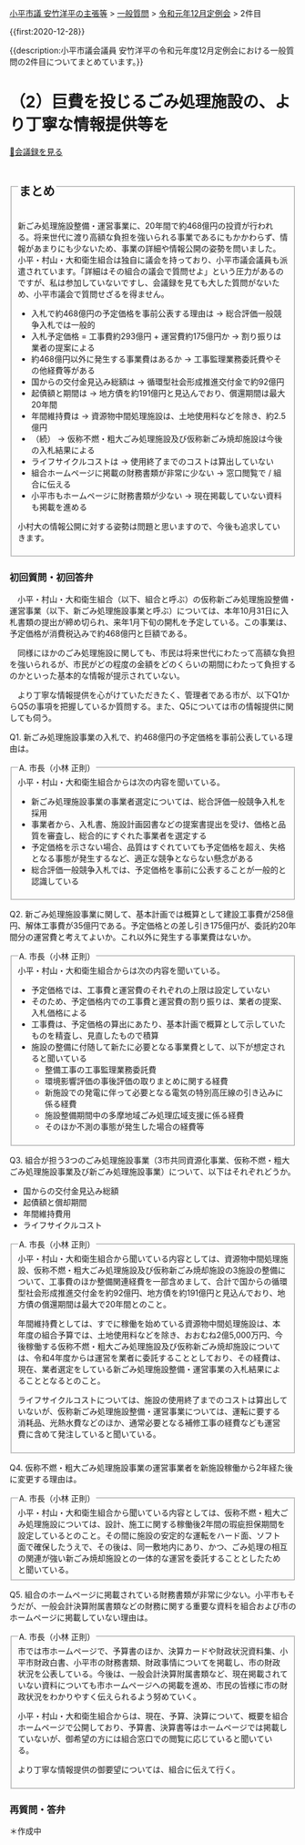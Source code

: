 <p class="breadcrumbs"><a href="../../../index.md">小平市議 安竹洋平の主張等</a> > <a href="../../index.md">一般質問</a> > <a href="./index.md">令和元年12月定例会</a> > 2件目

{{first:2020-12-28}}

{{description:小平市議会議員 安竹洋平の令和元年度12月定例会における一般質問の2件目についてまとめています。}}

# （2）巨費を投じるごみ処理施設の、より丁寧な情報提供等を

<p class="read-kaigiroku"><a href="https://ssp.kaigiroku.net/tenant/kodaira/SpMinuteView.html?council_id=1101&schedule_id=17&minute_id=176&is_search=true">📄会議録を見る</a></p>

<fieldset class="point">
  <legend><h2> まとめ </h2></legend>

新ごみ処理施設整備・運営事業に、20年間で約468億円の投資が行われる。将来世代に渡り高額な負担を強いられる事業であるにもかかわらず、情報があまりにも少ないため、事業の詳細や情報公開の姿勢を問いました。小平・村山・大和衛生組合は独自に議会を持っており、小平市議会議員も派遣されています。「詳細はその組合の議会で質問せよ」という圧力があるのですが、私は参加していないですし、会議録を見ても大した質問がないため、小平市議会で質問せざるを得ません。

<ul>
  <li class="chk">入札で約468億円の予定価格を事前公表する理由は<span> → 総合評価一般競争入札では一般的</span></li>
  <li class="chk">入札予定価格 = 工事費約293億円 + 運営費約175億円か<span> → 割り振りは業者の提案による</span></li>
  <li class="chk">約468億円以外に発生する事業費はあるか<span> → 工事監理業務委託費やその他経費等がある</span></li>
  <li class="chk">国からの交付金見込み総額は<span> → 循環型社会形成推進交付金で約92億円</span></li>
  <li class="chk">起債額と期間は<span> → 地方債を約191億円と見込んでおり、償還期間は最大20年間</span></li>
  <li class="chk">年間維持費は<span> → 資源物中間処理施設は、土地使用料などを除き、約2.5億円</span></li>
  <li class="chk">（続）<span> → 仮称不燃・粗大ごみ処理施設及び仮称新ごみ焼却施設は今後の入札結果による</span></li>
  <li class="chk">ライフサイクルコストは<span> → 使用終了までのコストは算出していない</span></li>
  <li class="chk">組合ホームページに掲載の財務書類が非常に少ない<span> → 窓口閲覧で / 組合に伝える</span></li>
  <li class="chk">小平市もホームページに財務書類が少ない<span> → 現在掲載していない資料も掲載を進める</span></li>
</ul>
  
小村大の情報公開に対する姿勢は問題と思いますので、今後も追求していきます。

</fieldset>

<h3>初回質問・初回答弁</h3>

<div class="letter">

　小平・村山・大和衛生組合（以下、組合と呼ぶ）の仮称新ごみ処理施設整備・運営事業（以下、新ごみ処理施設事業と呼ぶ）については、本年10月31日に入札書類の提出が締め切られ、来年1月下旬の開札を予定している。この事業は、予定価格が消費税込みで約468億円と巨額である。

　同様にほかのごみ処理施設に関しても、市民は将来世代にわたって高額な負担を強いられるが、市民がどの程度の金額をどのくらいの期間にわたって負担するのかといった基本的な情報が提示されていない。

　より丁寧な情報提供を心がけていただきたく、管理者である市が、以下Q1からQ5の事項を把握しているか質問する。また、Q5については市の情報提供に関しても伺う。

<span class="q-a">Q1.</span> 新ごみ処理施設事業の入札で、約468億円の予定価格を事前公表している理由は。

<fieldset class="touben">
<legend><span class="q-a">A.</span> 市長（小林 正則）</legend>
小平・村山・大和衛生組合からは次の内容を聞いている。

- 新ごみ処理施設事業の事業者選定については、総合評価一般競争入札を採用
- 事業者から、入札書、施設計画図書などの提案書提出を受け、価格と品質を審査し、総合的にすぐれた事業者を選定する
- 予定価格を示さない場合、品質はすぐれていても予定価格を超え、失格となる事態が発生するなど、適正な競争とならない懸念がある
- 総合評価一般競争入札では、予定価格を事前に公表することが一般的と認識している
</fieldset>

<span class="q-a">Q2.</span> 新ごみ処理施設事業に関して、基本計画では概算として建設工事費が258億円、解体工事費が35億円である。予定価格との差し引き175億円が、委託約20年間分の運営費と考えてよいか。これ以外に発生する事業費はないか。

<fieldset class="touben">
<legend><span class="q-a">A.</span> 市長（小林 正則）</legend>
小平・村山・大和衛生組合からは次の内容を聞いている。

- 予定価格では、工事費と運営費のそれぞれの上限は設定していない
- そのため、予定価格内での工事費と運営費の割り振りは、業者の提案、入札価格による
- 工事費は、予定価格の算出にあたり、基本計画で概算として示していたものを精査し、見直したもので積算
- 施設の整備に付随して新たに必要となる事業費として、以下が想定されると聞いている
    - 整備工事の工事監理業務委託費
    - 環境影響評価の事後評価の取りまとめに関する経費
    - 新施設での発電に伴って必要となる電気の特別高圧線の引き込みに係る経費
    - 施設整備期間中の多摩地域ごみ処理広域支援に係る経費
    - そのほか不測の事態が発生した場合の経費等
</fieldset>

<span class="q-a">Q3.</span> 組合が担う3つのごみ処理施設事業（3市共同資源化事業、仮称不燃・粗大ごみ処理施設事業及び新ごみ処理施設事業）について、以下はそれぞれどうか。

- 国からの交付金見込み総額
- 起債額と償却期間
- 年間維持費用
- ライフサイクルコスト

<fieldset class="touben">
<legend><span class="q-a">A.</span> 市長（小林 正則）</legend>
小平・村山・大和衛生組合から聞いている内容としては、資源物中間処理施設、仮称不燃・粗大ごみ処理施設及び仮称新ごみ焼却施設の3施設の整備について、工事費のほか整備関連経費を一部含めまして、合計で国からの循環型社会形成推進交付金を約92億円、地方債を約191億円と見込んでおり、地方債の償還期間は最大で20年間とのこと。

年間維持費としては、すでに稼働を始めている資源物中間処理施設は、本年度の組合予算では、土地使用料などを除き、おおむね2億5,000万円、今後稼働する仮称不燃・粗大ごみ処理施設及び仮称新ごみ焼却施設については、令和4年度からは運営を業者に委託することとしており、その経費は、現在、業者選定をしている新ごみ処理施設整備・運営事業の入札結果によることとなるとのこと。

ライフサイクルコストについては、施設の使用終了までのコストは算出していないが、仮称新ごみ処理施設整備・運営事業については、運転に要する消耗品、光熱水費などのほか、通常必要となる補修工事の経費なども運営費に含めて発注していると聞いている。
</fieldset>

<span class="q-a">Q4.</span> 仮称不燃・粗大ごみ処理施設事業の運営事業者を新施設稼働から2年経た後に変更する理由は。

<fieldset class="touben">
<legend><span class="q-a">A.</span> 市長（小林 正則）</legend>
小平・村山・大和衛生組合から聞いている内容としては、仮称不燃・粗大ごみ処理施設については、設計、施工に関する稼働後2年間の瑕疵担保期間を設定しているとのこと。その間に施設の安定的な運転をハード面、ソフト面で確保したうえで、その後は、同一敷地内にあり、かつ、ごみ処理の相互の関連が強い新ごみ焼却施設との一体的な運営を委託することとしたためと聞いている。
</fieldset>

<span class="q-a">Q5.</span>  組合のホームページに掲載されている財務書類が非常に少ない。小平市もそうだが、一般会計決算附属書類などの財務に関する重要な資料を組合および市のホームページに掲載していない理由は。

<fieldset class="touben">
<legend><span class="q-a">A.</span> 市長（小林 正則）</legend>
市では市ホームページで、予算書のほか、決算カードや財政状況資料集、小平市財政白書、小平市の財務書類、財政事情についてを掲載し、市の財政状況を公表している。今後は、一般会計決算附属書類など、現在掲載されていない資料についても市ホームページへの掲載を進め、市民の皆様に市の財政状況をわかりやすく伝えられるよう努めていく。

小平・村山・大和衛生組合からは、現在、予算、決算について、概要を組合ホームページで公開しており、予算書、決算書等はホームページでは掲載していないが、御希望の方には組合窓口での閲覧に応じていると聞いている。

より丁寧な情報提供の御要望については、組合に伝えて行く。
</fieldset>

</div>

### 再質問・答弁

＊作成中